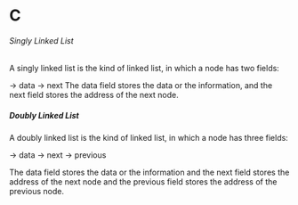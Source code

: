 # C


######     Singly Linked List

A singly linked list is the kind of linked list, in which a node has two fields:

-> data
-> next
      The data field stores the data or the information, and the next field stores the address of the next node.





#####   Doubly Linked List


A doubly linked list is the kind of linked list, in which a node has three fields:

-> data
-> next
-> previous

The data field stores the data or the information and the next field stores the address of the next node and the previous field stores the address of the previous node.


